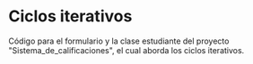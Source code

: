 # Ciclos iterativos
Código para el formulario y la clase estudiante del proyecto "Sistema_de_calificaciones", el cual aborda los ciclos iterativos.
